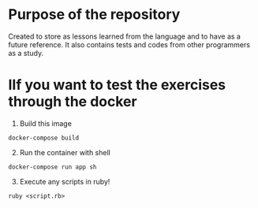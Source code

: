 # Purpose of the repository

Created to store as lessons learned from the language and to have as a future reference. It also contains tests and codes from other programmers as a study.

# IIf you want to test the exercises through the docker

1. Build this image
```
docker-compose build
```
2. Run the container with shell
```
docker-compose run app sh
```
3. Execute any scripts in ruby!
```
ruby <script.rb>
```
